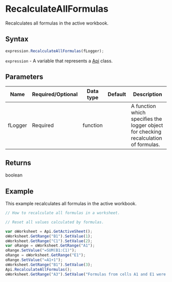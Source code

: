 # RecalculateAllFormulas

Recalculates all formulas in the active workbook.

## Syntax

```javascript
expression.RecalculateAllFormulas(fLogger);
```

`expression` - A variable that represents a [Api](../Api.md) class.

## Parameters

| **Name** | **Required/Optional** | **Data type** | **Default** | **Description** |
| ------------- | ------------- | ------------- | ------------- | ------------- |
| fLogger | Required | function |  | A function which specifies the logger object for checking recalculation of formulas. |

## Returns

boolean

## Example

This example recalculates all formulas in the active workbook.

```javascript editor-xlsx
// How to recalculate all formulas in a worksheet.

// Reset all values calculated by formulas.

var oWorksheet = Api.GetActiveSheet();
oWorksheet.GetRange("B1").SetValue(1);
oWorksheet.GetRange("C1").SetValue(2);
var oRange = oWorksheet.GetRange("A1");
oRange.SetValue("=SUM(B1:C1)");
oRange = oWorksheet.GetRange("E1");
oRange.SetValue("=A1+1");
oWorksheet.GetRange("B1").SetValue(3);
Api.RecalculateAllFormulas();
oWorksheet.GetRange("A3").SetValue("Formulas from cells A1 and E1 were recalculated with a new value from cell C1.");
```
